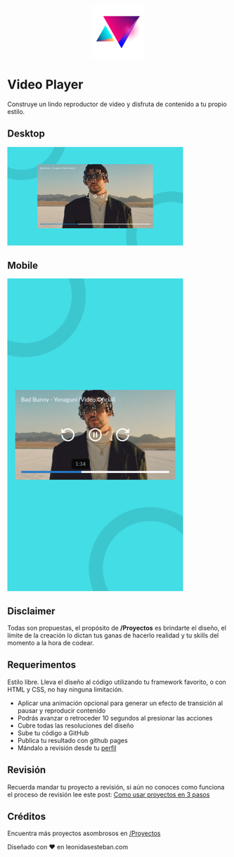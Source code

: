 <div align="center">
<img width="120px"  src="https://raw.githubusercontent.com/no-te-rindas/logo/main/Logo/LeonidasEsteban-destello-envolvente-cuadrada.png" />
</div>

# Video Player

Construye un lindo reproductor de video y disfruta de contenido a tu propio estilo.

## Desktop

<img width="400px"  src="https://raw.githubusercontent.com/uxcristopher/imagenes/main/Readmes/Video%20player/desktop-player.png" />

## Mobile

<img width="400px"  src="https://raw.githubusercontent.com/uxcristopher/imagenes/main/Readmes/Video%20player/mobile-player.png" />

## Disclaimer

Todas son propuestas, el propósito de **/Proyectos** es brindarte el diseño, el límite de la creación lo dictan tus ganas de hacerlo realidad y tu skills del momento a la hora de codear.

## Requerimentos

Estilo libre. Lleva el diseño al código utilizando tu framework favorito, o con HTML y CSS, no hay ninguna limitación.

- Aplicar una animación opcional para generar un efecto de transición al pausar y reproducir contenido
- Podrás avanzar o retroceder 10 segundos al presionar las acciones
- Cubre todas las resoluciones del diseño
- Sube tu código a GitHub
- Publica tu resultado con github pages
- Mándalo a revisión desde tu [perfil](https://leonidasesteban.com/estudiante)

## Revisión

Recuerda mandar tu proyecto a revisión, si aún no conoces como funciona el proceso de revisión lee este post: [Como usar proyectos en 3 pasos](https://leonidasesteban.com/blog/como-usar-proyectos-en-3-pasos)

## Créditos

Encuentra más proyectos asombrosos en [/Proyectos](https://leonidasesteban.com/proyectos)

Diseñado con ♥️ en leonidasesteban.com
